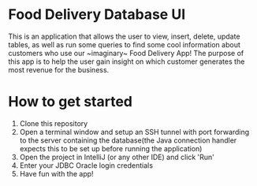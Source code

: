 # Food Delivery Database UI

This is an application that allows the user to view, insert, delete, update tables, as well as run some queries to find some cool information about customers who use our \~imaginary\~ Food Delivery App! The purpose of this app is to help the user gain insight on which customer generates the most revenue for the business.

# How to get started

1. Clone this repository
2. Open a terminal window and setup an SSH tunnel with port forwarding to the server containing the database(the Java connection handler expects this to be set up before running the application)
3. Open the project in IntelliJ (or any other IDE) and click 'Run'
4. Enter your JDBC Oracle login credentials
5. Have fun with the app!
